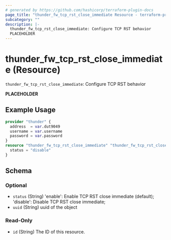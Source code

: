 ```yaml
---
# generated by https://github.com/hashicorp/terraform-plugin-docs
page_title: "thunder_fw_tcp_rst_close_immediate Resource - terraform-provider-thunder"
subcategory: ""
description: |-
  thunder_fw_tcp_rst_close_immediate: Configure TCP RST behavior
  PLACEHOLDER
---
```


# thunder_fw_tcp_rst_close_immediate (Resource)

`thunder_fw_tcp_rst_close_immediate`: Configure TCP RST behavior

__PLACEHOLDER__

## Example Usage

```terraform
provider "thunder" {
  address  = var.dut9049
  username = var.username
  password = var.password
}
resource "thunder_fw_tcp_rst_close_immediate" "thunder_fw_tcp_rst_close_immediate" {
  status = "disable"
}
```

<!-- schema generated by tfplugindocs -->
## Schema

### Optional

- `status` (String) 'enable': Enable TCP RST close immediate (default); 'disable': Disable TCP RST close immediate;
- `uuid` (String) uuid of the object

### Read-Only

- `id` (String) The ID of this resource.


